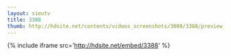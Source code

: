 ```yaml
---
layout: sieutv
title: 3388
thumb: http://hdsite.net/contents/videos_screenshots/3000/3388/preview_360p.mp4.jpg
---
```

{% include iframe src='http://hdsite.net/embed/3388' %}
 
